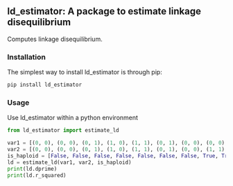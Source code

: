 ## ld_estimator: A package to estimate linkage disequilibrium
Computes linkage disequilibrium.

### Installation
The simplest way to install ld_estimator is through pip:
```sh
pip install ld_estimator
```

### Usage
Use ld_estimator within a python environment
```python
from ld_estimator import estimate_ld

var1 = [(0, 0), (0, 0), (0, 1), (1, 0), (1, 1), (0, 1), (0, 0), (0, 0), (1, 1)]
var2 = [(0, 0), (0, 0), (0, 1), (1, 0), (1, 1), (0, 1), (0, 0), (1, 1), (1, 1)]
is_haploid = [False, False, False, False, False, False, False, True, True, True]
ld = estimate_ld(var1, var2, is_haploid)
print(ld.dprime)
print(ld.r_squared)
```
